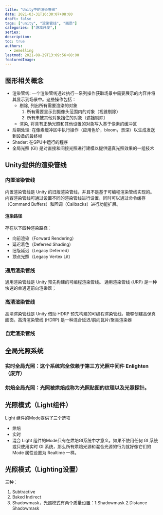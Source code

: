 ```yaml
---
title: "Unity中的渲染管线"
date: 2021-03-31T16:30:07+08:00
draft: false
tags: ["unity", "渲染管线", "画质"]
categories: ["游戏开发",]
series:
description:
toc: true
authors:
  - zemelling
lastmod: 2021-08-29T13:09:56+08:00
featuredImage:
---
```

## 图形相关概念
* 渲染管线: 一个渲染管线通过执行一系列操作获取场景中需要展示的内容并将其显示到场景中。这些操作包括：
    *  剔除, 列出所有需要渲染的对象
        1. 所有需要显示到摄像头范围内的对象（视锥剔除）
        2. 所有未被其他对象挡住的对象（遮挡剔除）
    * 渲染, 将具有正确光照和其他设置的对象写入基于像素的缓冲区
* 后期处理: 在像素缓冲区中执行操作（应用色阶，bloom，景深）以生成发送到设备的最终帧
* Shader: 在GPU中运行的程序
* 全局光照 (GI) 是对直接和间接光照进行建模以提供逼真光照效果的一组技术
## Unity提供的渲染管线
### 内置渲染管线
内置渲染管线是 Unity 的旧版渲染管线，并且不是基于可编程渲染管线实现的。
内容渲染管线可通过设置不同的渲染管线进行设置，同时可以通过命令缓存（Command Buffers）和回调（Callbacks）进行功能扩展。
#### 渲染路径
存在以下四种渲染路径：
* 向前渲染（Forward Rendering）
* 延迟着色（Deferred Shading）
* 旧版延迟（Legacy Deferred）
* 顶点光照（Legacy Vertex Lit）
### 通用渲染管线
通用渲染管线是 Unity 预先构建的可编程渲染管线。
通用渲染管线 (URP) 是一种快速的单通道前向渲染器；
### 高清渲染管线
高清渲染管线是 Unity 借助 HDRP 预先构建的可编程渲染管线，能够创建高保真画面。高清渲染管线 (HDRP) 是一种混合延迟/前向瓦片/聚类渲染器
### 自定渲染管线
## 全局光照系统
### 实时全局光照：这个系统完全依赖于第三方光照中间件 Enlighten（废弃）
### 烘焙全局光照：光照被烘焙成称为光照贴图的纹理以及光照探针。
## 光照模式（Light组件）
Light 组件的Mode提供了三个选项
* 烘培
* 实时
* 混合
Light 组件的Mode只有在烘培GI系统中才意义。如果不使用任何 GI 系统或只使用实时 GI 系统，那么所有烘焙光源和混合光源的行为就好像它们的 Mode 属性设置为 Realtime 一样。
## 光照模式（Lighting设置）
三种：
1. Subtractive 
2. Baked Indirect 
3. Shadowmask，光照模式有两个质量设置：1.Shadowmask 2.Distance Shadowmask